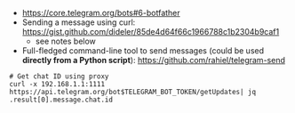 * https://core.telegram.org/bots#6-botfather
* Sending a message using curl: https://gist.github.com/dideler/85de4d64f66c1966788c1b2304b9caf1
    * see notes below
* Full-fledged command-line tool to send messages (could be used **directly from a Python script**): https://github.com/rahiel/telegram-send

```shell
# Get chat ID using proxy
curl -x 192.168.1.1:1111 https://api.telegram.org/bot$TELEGRAM_BOT_TOKEN/getUpdates| jq .result[0].message.chat.id
```
